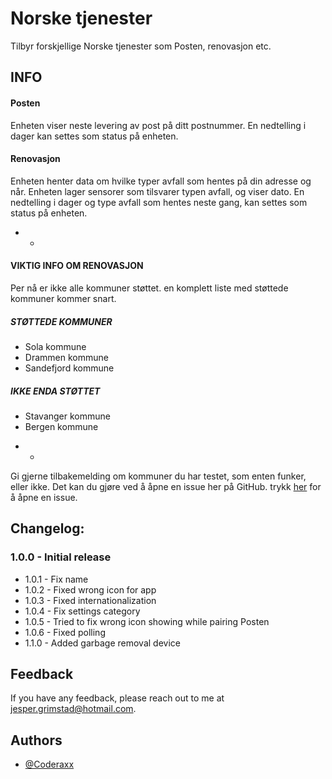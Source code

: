 # Norske tjenester

Tilbyr forskjellige Norske tjenester som Posten, renovasjon etc.

## INFO
#### Posten
Enheten viser neste levering av post på ditt postnummer. En nedtelling i dager kan settes som status på enheten.

#### Renovasjon
Enheten henter data om hvilke typer avfall som hentes på din adresse og når. Enheten lager sensorer som tilsvarer typen avfall, og viser dato. En nedtelling i dager og type avfall som hentes neste gang, kan settes som status på enheten.
* *
#### VIKTIG INFO OM RENOVASJON
Per nå er ikke alle kommuner støttet. en komplett liste med støttede kommuner kommer snart.
##### STØTTEDE KOMMUNER
- Sola kommune
- Drammen kommune
- Sandefjord kommune

##### IKKE ENDA STØTTET
- Stavanger kommune
- Bergen kommune
* *
Gi gjerne tilbakemelding om kommuner du har testet, som enten funker, eller ikke.
Det kan du gjøre ved å åpne en issue her på GitHub. trykk [her](https://github.com/Coderaxx/NorwegianServicesPublic/issues) for å åpne en issue.


## Changelog:
### 1.0.0 - Initial release
- 1.0.1 - Fix name
- 1.0.2 - Fixed wrong icon for app
- 1.0.3 - Fixed internationalization
- 1.0.4 - Fix settings category
- 1.0.5 - Tried to fix wrong icon showing while pairing Posten
- 1.0.6 - Fixed polling
- 1.1.0 - Added garbage removal device


## Feedback

If you have any feedback, please reach out to me at jesper.grimstad@hotmail.com.
## Authors

- [@Coderaxx](https://www.github.com/coderaxx)